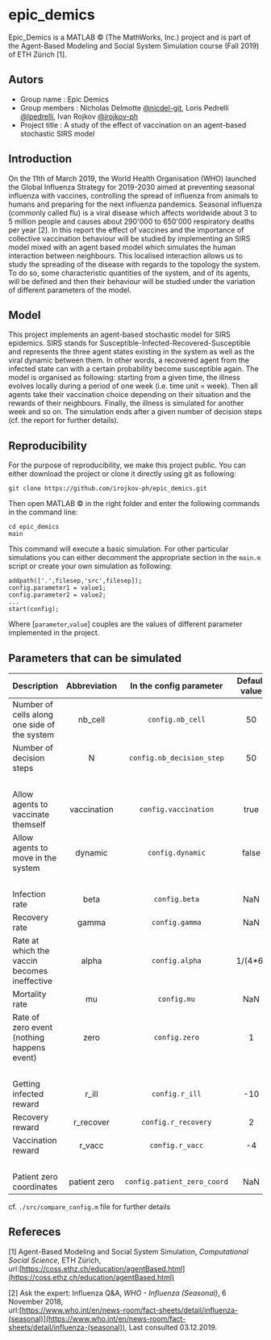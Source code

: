 # epic_demics

Epic_Demics is a MATLAB &copy; (The MathWorks, Inc.) project and is part of the Agent-Based Modeling and Social System Simulation course (Fall 2019) of ETH Zürich [1].

## Autors

 - Group name : Epic Demics
 - Group members : Nicholas Delmotte [@nicdel-git](https://github.com/nicdel-git), Loris Pedrelli [@lpedrelli](https://github.com/lpedrelli), Ivan Rojkov [@irojkov-ph](https://github.com/irojkov-ph)
 - Project title : A study of the effect of vaccination on an agent-based stochastic SIRS model

## Introduction
On the 11th of March 2019, the World Health Organisation (WHO) launched the Global Influenza Strategy for 2019-2030 aimed at preventing seasonal influenza with vaccines, controlling the spread of influenza from animals to humans and preparing for the next influenza pandemics. Seasonal influenza (commonly called flu) is a viral disease which affects worldwide about 3 to 5 million people and causes about 290'000 to 650'000 respiratory deaths per year [2]. In this report the effect of vaccines and the importance of collective vaccination behaviour will be studied by implementing an SIRS model mixed with an agent based model which simulates the human interaction between neighbours. This localised interaction allows us to study the spreading of the disease with regards to the topology the system. To do so, some characteristic quantities of the system, and of its agents, will be defined and then their behaviour will be studied under the variation of different parameters of the model.

## Model

This project implements an agent-based stochastic model for SIRS epidemics. SIRS stands for Susceptible-Infected-Recovered-Susceptible and represents the three agent states existing in the system as well as the viral dynamic between them. In other words, a recovered agent from the infected state can with a certain probability become susceptible again.
The model is organised as following: starting from a given time, the illness evolves locally during a period of one week (i.e. time unit = week). Then all agents take their vaccination choice depending on their situation and the rewards of their neighbours. Finally, the illness is simulated for another week and so on. The simulation ends after a given number of decision steps (cf. the report for further details).

## Reproducibility

For the purpose of reproducibility, we make this project public. You can either download the project or clone it directly using git as following:
```
git clone https://github.com/irojkov-ph/epic_demics.git
```
Then open MATLAB &copy; in the right folder and enter the following commands in the command line:
```
cd epic_demics
main
```
This command will execute a basic simulation. For other particular simulations you can either decomment the appropriate section in the `main.m` script or create your own simulation as following:
```
addpath(['.',filesep,'src',filesep]);
config.parameter1 = value1;
config.parameter2 = value2;
...
start(config);
```
Where [`parameter`,`value`] couples are the values of different parameter implemented in the project.

## Parameters that can be simulated

| Description                                       | Abbreviation   | In the config parameter    | Default value | 
|---------------------------------------------------|:--------------:|:--------------------------:|:-------------:|
| Number of cells along <br> one side of the system | nb_cell        | `config.nb_cell`           | 50            |
| Number of decision steps                          | N              | `config.nb_decision_step`  | 50            |
| <br>                                              |                |                            |               |
| Allow agents to vaccinate themself                | vaccination    | `config.vaccination`       | true          |
| Allow agents to move in the system                | dynamic        | `config.dynamic`           | false         |
| <br>                                              |                |                            |               |
| Infection rate                                    | beta           | `config.beta`              | NaN           |
| Recovery rate                                     | gamma          | `config.gamma`             | NaN           |
| Rate at which the vaccin <br>becomes ineffective  | alpha          | `config.alpha`             | 1/(4*6)       |
| Mortality rate                                    | mu             | `config.mu`                | NaN           |
| Rate of zero event <br> (nothing happens event)   | zero           | `config.zero`              | 1             |
| <br>                                              |                |                            |               |
| Getting infected reward                           | r_ill          | `config.r_ill`             | -10           |
| Recovery reward                                   | r_recover      | `config.r_recovery`        | 2             |
| Vaccination reward                                | r_vacc         | `config.r_vacc`            | -4            |
| <br>                                              |                |                            |               |
| Patient zero coordinates                          | patient zero   | `config.patient_zero_coord`| NaN           |


cf. `./src/compare_config.m` file for further details

## Refereces

[1] Agent-Based Modeling and Social System Simulation, _Computational Social Science_, ETH Zürich, <br>  url:[https://coss.ethz.ch/education/agentBased.html](https://coss.ethz.ch/education/agentBased.html)

[2] Ask the expert: Influenza Q&A, _WHO - Influenza (Seasonal)_,  6 November 2018, <br> url:[https://www.who.int/en/news-room/fact-sheets/detail/influenza-(seasonal)](https://www.who.int/en/news-room/fact-sheets/detail/influenza-(seasonal)), Last consulted 03.12.2019.
 






